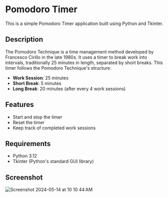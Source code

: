 # Pomodoro Timer

This is a simple Pomodoro Timer application built using Python and Tkinter.

## Description

The Pomodoro Technique is a time management method developed by Francesco Cirillo in the late 1980s. It uses a timer to break work into intervals, traditionally 25 minutes in length, separated by short breaks. This timer follows the Pomodoro Technique's structure:

- **Work Session**: 25 minutes
- **Short Break**: 5 minutes
- **Long Break**: 20 minutes (after every 4 work sessions)

## Features

- Start and stop the timer
- Reset the timer
- Keep track of completed work sessions

## Requirements

- Python 3.12
- Tkinter (Python's standard GUI library)

## Screenshot
![Screenshot 2024-05-14 at 10 10 44 AM](https://github.com/taeleeswe/Pomodoro_Timer/assets/123449246/ef9541f8-8192-4f7a-80c2-d97197d33b30)
